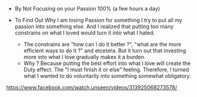 
+ By Not Focusing on your Passion 100% (a few hours a day)

+ To Find Out Why I am losing Passion for something I try to put all my passion into something else. And I realized that putting too many constrains on what I loved would turn it into what I hated. 
	+ The constrains are "how can I do it better ?",  "what are the more efficient ways to do it ?" and etcetera. But it turn out that investing more into what I love gradually makes it a burden.
	+ Why ? Because putting the best effort into what I love will create the Duty effect. The "I must finish it or else" feeling. Therefore, I turned what I wanted to do voluntarily into something somewhat obligatory.

https://www.facebook.com/watch.unseen/videos/313925068273578/